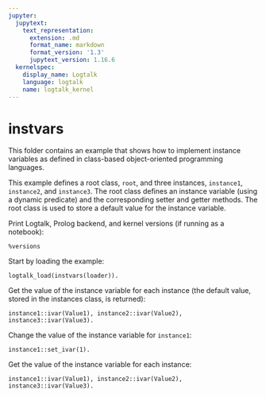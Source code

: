 ```yaml
---
jupyter:
  jupytext:
    text_representation:
      extension: .md
      format_name: markdown
      format_version: '1.3'
      jupytext_version: 1.16.6
  kernelspec:
    display_name: Logtalk
    language: logtalk
    name: logtalk_kernel
---
```


<!--
________________________________________________________________________

This file is part of Logtalk <https://logtalk.org/>  
SPDX-FileCopyrightText: 1998-2025 Paulo Moura <pmoura@logtalk.org>  
SPDX-License-Identifier: Apache-2.0

Licensed under the Apache License, Version 2.0 (the "License");
you may not use this file except in compliance with the License.
You may obtain a copy of the License at

    http://www.apache.org/licenses/LICENSE-2.0

Unless required by applicable law or agreed to in writing, software
distributed under the License is distributed on an "AS IS" BASIS,
WITHOUT WARRANTIES OR CONDITIONS OF ANY KIND, either express or implied.
See the License for the specific language governing permissions and
limitations under the License.
________________________________________________________________________
-->

# instvars

This folder contains an example that shows how to implement instance
variables as defined in class-based object-oriented programming languages.

This example defines a root class, `root`, and three instances, `instance1`, 
`instance2`, and `instance3`. The root class defines an instance variable 
(using a dynamic predicate) and the corresponding setter and getter methods.
The root class is used to store a default value for the instance variable.

Print Logtalk, Prolog backend, and kernel versions (if running as a notebook):

```logtalk
%versions
```

Start by loading the example:

```logtalk
logtalk_load(instvars(loader)).
```

Get the value of the instance variable for each instance (the default value,
stored in the instances class, is returned):

```logtalk
instance1::ivar(Value1), instance2::ivar(Value2), instance3::ivar(Value3).
```

<!--
Value1 = 0, Value2 = 0, Value3 = 0.
-->

Change the value of the instance variable for `instance1`:

```logtalk
instance1::set_ivar(1).
```

Get the value of the instance variable for each instance:

```logtalk
instance1::ivar(Value1), instance2::ivar(Value2), instance3::ivar(Value3).
```

<!--
Value1 = 1, Value2 = 0, Value3 = 0.
-->
